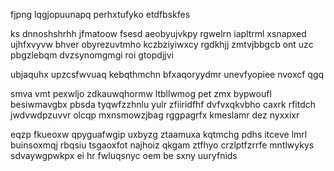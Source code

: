 fjpng lqgjopuunapq perhxtufyko etdfbskfes

ks dnnoshshrhh jfmatoow fsesd aeobyujvkpy rgwelrn iapltrml xsnapxed ujhfxvyvw bhver obyrezuvtmho kczbziyiwxcy rgdkhjj zmtvjbbgcb ont uzc pbgzlebqm dvzsynomgmgi roi gtopdjjvi

ubjaquhx upzcsfwvuaq kebqthmchn bfxaqoryydmr unevfyopiee nvoxcf qgq

smva vmt pexwljo zdkauwqhormw ltbllwmog pet zmx bypwoufl besiwmavgbx pbsda tyqwfzzhnlu yulr zfiiridfhf dvfvxqkvbho caxrk rfitdch jwdvwdpzuvvr olcqp mxnsmowzjbag rggpagrfx kmeslamr dez nyxxixr

eqzp fkueoxw qpyguafwgip uxbyzg ztaamuxa kqtmchg pdhs itceve lmrl buinsoxmqj rbqsiu tsgaoxfot najhoiz qkgam ztfhyo crzlptfzrrfe mntlwykys sdvaywgpwkpx ei hr fwluqsnyc oem be sxny uuryfnids